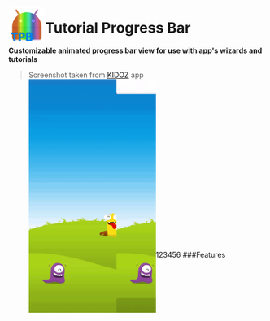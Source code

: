 <a href="url"><img src="https://github.com/RonyBrosh/TutorialProgressBar/blob/master/Graphics/ic_launcher.png" align="left" height="72" width="72" ></a>

Tutorial Progress Bar
=================================
**Customizable animated progress bar view for use with app's wizards and tutorials**

> Screenshot taken from [KIDOZ](http://www.kidoz.net) app </br>
<a href="url"><img src="https://github.com/RonyBrosh/TutorialProgressBar/blob/master/Graphics/kidoz_demo.gif" align="left" height="460" width="250" ></a>

</br></br></br></br></br></br></br></br></br></br></br></br></br></br></br></br></br></br></br>
123456
###Features






